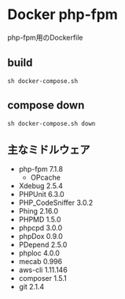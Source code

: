 Docker php-fpm
====

php-fpm用のDockerfile


## build

```
sh docker-compose.sh
```


## compose down

```
sh docker-compose.sh down
```


## 主なミドルウェア

- php-fpm 7.1.8
  - OPcache
- Xdebug 2.5.4
- PHPUnit 6.3.0
- PHP_CodeSniffer 3.0.2
- Phing 2.16.0
- PHPMD 1.5.0
- phpcpd 3.0.0
- phpDox 0.9.0
- PDepend 2.5.0
- phploc 4.0.0
- mecab 0.996
- aws-cli 1.11.146
- composer 1.5.1
- git 2.1.4